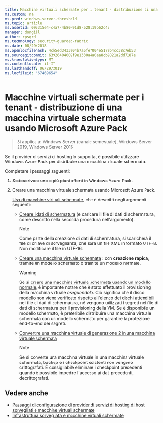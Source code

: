 ```yaml
---
title: Macchine virtuali schermate per i tenant - distribuzione di una macchina virtuale schermata usando Microsoft Azure Pack
ms.custom: na
ms.prod: windows-server-threshold
ms.topic: article
ms.assetid: 095315e4-c4a7-4b80-91d8-528119b62c4c
manager: dongill
author: rpsqrd
ms.technology: security-guarded-fabric
ms.date: 08/29/2018
ms.openlocfilehash: 4cb5ed3433e04b7a5fe7004e517eb4cc38c7eb53
ms.sourcegitcommit: 63926404009f9e1330a4a0aa8cb9821a2dd7187e
ms.translationtype: MT
ms.contentlocale: it-IT
ms.lasthandoff: 06/29/2019
ms.locfileid: "67469654"
---
```

# <a name="shielded-vms--for-tenants---deploying-a-shielded-vm-by-using-windows-azure-pack"></a>Macchine virtuali schermate per i tenant - distribuzione di una macchina virtuale schermata usando Microsoft Azure Pack

>Si applica a: Windows Server (canale semestrale), Windows Server 2019, Windows Server 2016

Se il provider di servizi di hosting lo supporta, è possibile utilizzare Windows Azure Pack per distribuire una macchina virtuale schermata.

Completare i passaggi seguenti:

1. Sottoscrivere uno o più piani offerti in Windows Azure Pack.

2. Creare una macchina virtuale schermata usando Microsoft Azure Pack.

    [Uso di macchine virtuali schermate](https://technet.microsoft.com/library/mt720674.aspx), che è descritti negli argomenti seguenti:

   - [Creare i dati di schermatura](https://technet.microsoft.com/library/mt720672.aspx) (e caricare il file di dati di schermatura, come descritto nella seconda procedura nell'argomento).
    
     > [!NOTE]
     > Come parte della creazione di dati di schermatura, si scaricherà il file di chiave di sorveglianza, che sarà un file XML in formato UTF-8. Non modificare il file in UTF-16.
    
   - [Creare una macchina virtuale schermata](https://technet.microsoft.com/library/mt720673.aspx) : con **creazione rapida**, tramite un modello schermato o tramite un modello normale.
    
       > [!WARNING]
       > Se si [creare una macchina virtuale schermata usando un modello normale](https://technet.microsoft.com/library/mt720673.aspx#Anchor_2), è importante notare che è stato effettuato il provisioning della macchina virtuale *eseguendolo*. Ciò significa che il disco modello non viene verificato rispetto all'elenco dei dischi attendibili nel file di dati di schermatura, né vengono utilizzati i segreti nel file di dati di schermatura per il provisioning della VM. Se è disponibile un modello schermato, è preferibile distribuire una macchina virtuale schermata con un modello schermato per garantire la protezione end-to-end dei segreti.
    
   - [Convertire una macchina virtuale di generazione 2 in una macchina virtuale schermata](https://technet.microsoft.com/library/mt720670.aspx)
    
       > [!NOTE]
       > Se si converte una macchina virtuale in una macchina virtuale schermata, backup e i checkpoint esistenti non vengono crittografati. È consigliabile eliminare i checkpoint precedenti quando è possibile impedire l'accesso ai dati precedenti, decrittografati.

## <a name="see-also"></a>Vedere anche

- [Passaggi di configurazione di provider di servizi di hosting di host sorvegliati e macchine virtuali schermate](guarded-fabric-configuration-scenarios-for-shielded-vms-overview.md)
- [Infrastruttura sorvegliata e macchine virtuali schermate](guarded-fabric-and-shielded-vms-top-node.md)
